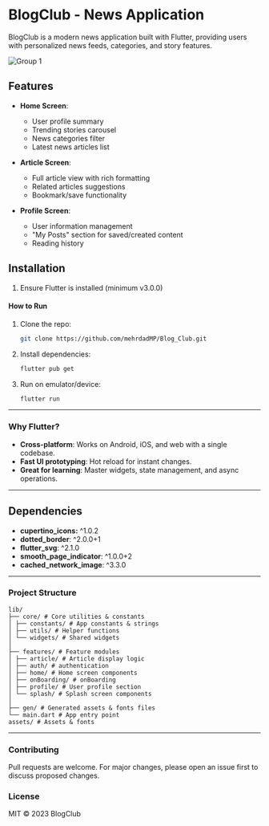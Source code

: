 # BlogClub - News Application

BlogClub is a modern news application built with Flutter, providing users with personalized news feeds, categories, and story features.

![Group 1](https://github.com/user-attachments/assets/28895245-e14a-484d-8a7e-de7e1c8acea2)


## Features

- **Home Screen**:
  - User profile summary
  - Trending stories carousel
  - News categories filter
  - Latest news articles list

- **Article Screen**: 
  - Full article view with rich formatting
  - Related articles suggestions
  - Bookmark/save functionality
    


- **Profile Screen**:  
  - User information management
  - "My Posts" section for saved/created content
  - Reading history

## Installation

1. Ensure Flutter is installed (minimum v3.0.0)

#### **How to Run**  
1. Clone the repo:  
   ```bash
   git clone https://github.com/mehrdadMP/Blog_Club.git
   ```  
2. Install dependencies:  
   ```bash
   flutter pub get
   ```  
3. Run on emulator/device:  
   ```bash
   flutter run
   ```  

---

### **Why Flutter?**  
- **Cross-platform**: Works on Android, iOS, and web with a single codebase.  
- **Fast UI prototyping**: Hot reload for instant changes.  
- **Great for learning**: Master widgets, state management, and async operations.  

---

## Dependencies
- **cupertino_icons:** ^1.0.2
- **dotted_border**: ^2.0.0+1
- **flutter_svg**: ^2.1.0
- **smooth_page_indicator**: ^1.0.0+2
- **cached_network_image**: ^3.3.0

---

### Project Structure  
```
lib/
├── core/ # Core utilities & constants
│ ├── constants/ # App constants & strings
│ ├── utils/ # Helper functions
│ └── widgets/ # Shared widgets
│
├── features/ # Feature modules
│ ├── article/ # Article display logic
│ ├── auth/ # authentication
│ ├── home/ # Home screen components
│ ├── onBoarding/ # onBoarding
│ ├── profile/ # User profile section
│ └── splash/ # Splash screen components
│
├── gen/ # Generated assets & fonts files
└── main.dart # App entry point
assets/ # Assets & fonts
```
---  

### Contributing
Pull requests are welcome. For major changes, please open an issue first to discuss proposed changes.

### License  
MIT © 2023 BlogClub
